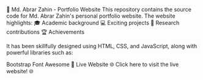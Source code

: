 🌟 Md. Abrar Zahin - Portfolio Website
This repository contains the source code for Md. Abrar Zahin's personal portfolio website. The website highlights:
🎓 Academic background
💻 Exciting projects
🔬 Research contributions
🏆 Achievements

It has been skillfully designed using HTML, CSS, and JavaScript, along with powerful libraries such as:

Bootstrap
Font Awesome
🚀 Live Website
🌐 Click here to visit the live website! 🌐
